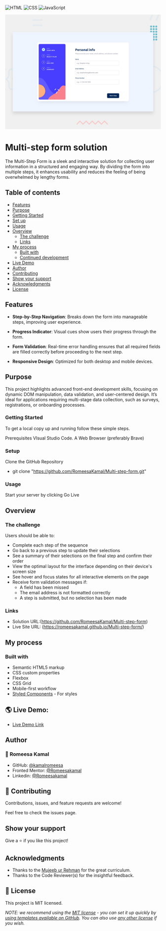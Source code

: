 ![HTML](https://img.shields.io/badge/-HTML-orange) ![CSS](https://img.shields.io/badge/-CSS-blue) ![JavaScript](https://img.shields.io/badge/-JavaScript-yellow)

![Design preview for the Multi-step form coding challenge](./design/desktop-preview.jpg)

# Multi-step form solution

The Multi-Step Form is a sleek and interactive solution for collecting user information in a structured and engaging way. By dividing the form into multiple steps, it enhances usability and reduces the feeling of being overwhelmed by lengthy forms.

## Table of contents

- [Features](#features)
- [Purpose](#purpose)
- [Getting Started](#getting-started)
- [Set up](#setup)
- [Usage](#usage)
- [Overview](#overview)
  - [The challenge](#the-challenge)
  - [Links](#links)
- [My process](#my-process)
  - [Built with](#built-with)
  - [Continued development](#continued-development)
- [Live Demo](#-live-demo)
- [Author](#author)
- [Contributing](#-contributing)
- [Show your support](#show-your-support)
- [Acknowledgments](#acknowledgments)
- [License](#-license)


## Features

- **Step-by-Step Navigation**: Breaks down the form into manageable steps, improving user experience.

- **Progress Indicator**: Visual cues show users their progress through the form.

- **Form Validation**: Real-time error handling ensures that all required fields are filled correctly before proceeding to the next step.

- **Responsive Design**: Optimized for both desktop and mobile devices.

## Purpose

This project highlights advanced front-end development skills, focusing on dynamic DOM manipulation, data validation, and user-centered design. It’s ideal for applications requiring multi-stage data collection, such as surveys, registrations, or onboarding processes.


### Getting Started

To get a local copy up and running follow these simple steps.

Prerequisites
VIsual Studio Code.
A Web Browser (preferably Brave)

### Setup

Clone the GitHub Repository

- git clone "https://github.com/RomeesaKamal/Multi-step-form.git"

### Usage

Start your server by clicking Go Live

## Overview

### The challenge

Users should be able to:

- Complete each step of the sequence
- Go back to a previous step to update their selections
- See a summary of their selections on the final step and confirm their order
- View the optimal layout for the interface depending on their device's screen size
- See hover and focus states for all interactive elements on the page
- Receive form validation messages if:
  - A field has been missed
  - The email address is not formatted correctly
  - A step is submitted, but no selection has been made


### Links

- Solution URL:(https://github.com/RomeesaKamal/Multi-step-form)
- Live Site URL: (https://romeesakamal.github.io/Multi-step-form/)

## My process

### Built with

- Semantic HTML5 markup
- CSS custom properties
- Flexbox
- CSS Grid
- Mobile-first workflow
- [Styled Components](https://styled-components.com/) - For styles

## 🌎 Live Demo:

- [Live Demo Link](https://romeesakamal.github.io/Multi-step-form/)


## Author

### 👤 **Romeesa Kamal**

- GitHub: [@kamalromeesa](https://github.com/RomeesaKamal/)
- Fronted Mentor: [@Romeesakamal](https://www.frontendmentor.io/profile/RomeesaKamal)
- Linkedin: [@Romeesakamal](https://www.linkedin.com/in/romeesa-kamal-7864b8342/)

## 🤝 Contributing

Contributions, issues, and feature requests are welcome!

Feel free to check the issues page.

## Show your support

Give a ⭐️ if you like this project!

## Acknowledgments

- Thanks to the [Mujeeb ur Rehman](https://github.com/Mujeeb4582/)  for the great curriculum.
- Thanks to the Code Reviewer(s) for the insightful feedback.

## 📝 License

This project is MIT licensed.

_NOTE: we recommend using the [MIT license](https://choosealicense.com/licenses/mit/) - you can set it up quickly by [using templates available on GitHub](https://docs.github.com/en/communities/setting-up-your-project-for-healthy-contributions/adding-a-license-to-a-repository). You can also use [any other license](https://choosealicense.com/licenses/) if you wish._


